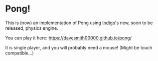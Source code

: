 # Pong!

This is (now) an implementation of Pong using [Indigo](https://indigoengine.io/)'s new, soon to be released, physics engine.

You can play it here: https://davesmith00000.github.io/pong/

It is single player, and you will probably need a mouse! (Might be touch compatible...)
